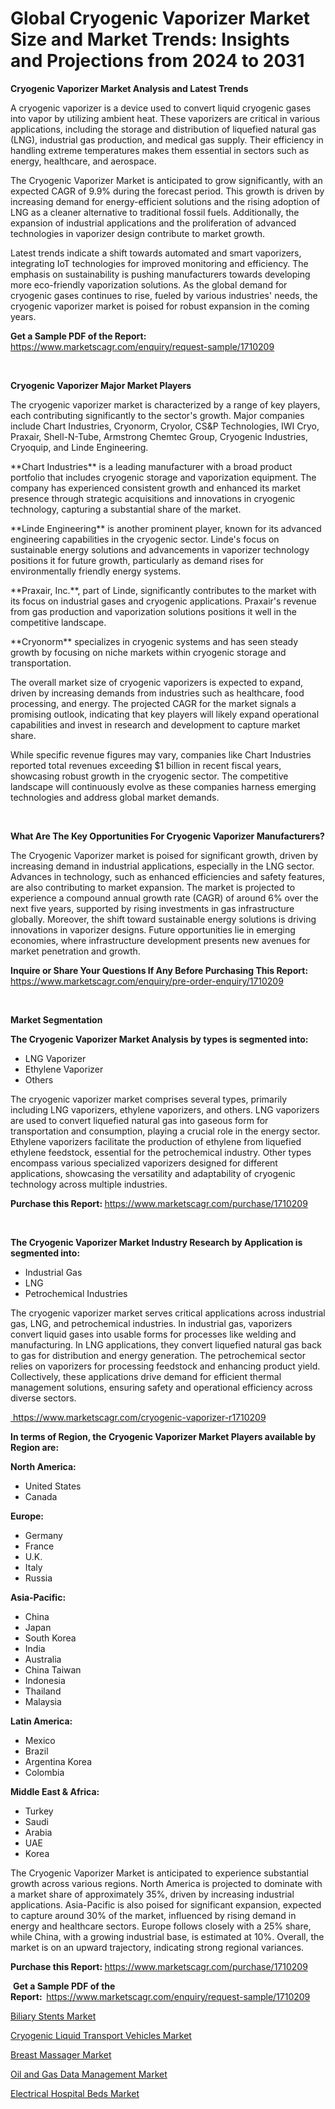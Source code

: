 <p><h1>Global Cryogenic Vaporizer Market Size and Market Trends: Insights and Projections from 2024 to 2031</h1></p><p><strong>Cryogenic Vaporizer Market Analysis and Latest Trends</strong></p>
<p><p>A cryogenic vaporizer is a device used to convert liquid cryogenic gases into vapor by utilizing ambient heat. These vaporizers are critical in various applications, including the storage and distribution of liquefied natural gas (LNG), industrial gas production, and medical gas supply. Their efficiency in handling extreme temperatures makes them essential in sectors such as energy, healthcare, and aerospace.</p><p>The Cryogenic Vaporizer Market is anticipated to grow significantly, with an expected CAGR of 9.9% during the forecast period. This growth is driven by increasing demand for energy-efficient solutions and the rising adoption of LNG as a cleaner alternative to traditional fossil fuels. Additionally, the expansion of industrial applications and the proliferation of advanced technologies in vaporizer design contribute to market growth. </p><p>Latest trends indicate a shift towards automated and smart vaporizers, integrating IoT technologies for improved monitoring and efficiency. The emphasis on sustainability is pushing manufacturers towards developing more eco-friendly vaporization solutions. As the global demand for cryogenic gases continues to rise, fueled by various industries' needs, the cryogenic vaporizer market is poised for robust expansion in the coming years.</p></p>
<p><strong>Get a Sample PDF of the Report:&nbsp;</strong> <a href="https://www.marketscagr.com/enquiry/request-sample/1710209?utm_campaign=1610&utm_medium=2&utm_source=Github&utm_content=ia&utm_term=22102024&utm_id=cryogenic-vaporizer">https://www.marketscagr.com/enquiry/request-sample/1710209</a></p>
<p>&nbsp;</p>
<p><strong>Cryogenic Vaporizer Major Market Players</strong></p>
<p><p>The cryogenic vaporizer market is characterized by a range of key players, each contributing significantly to the sector's growth. Major companies include Chart Industries, Cryonorm, Cryolor, CS&P Technologies, IWI Cryo, Praxair, Shell-N-Tube, Armstrong Chemtec Group, Cryogenic Industries, Cryoquip, and Linde Engineering.</p><p>**Chart Industries** is a leading manufacturer with a broad product portfolio that includes cryogenic storage and vaporization equipment. The company has experienced consistent growth and enhanced its market presence through strategic acquisitions and innovations in cryogenic technology, capturing a substantial share of the market.</p><p>**Linde Engineering** is another prominent player, known for its advanced engineering capabilities in the cryogenic sector. Linde's focus on sustainable energy solutions and advancements in vaporizer technology positions it for future growth, particularly as demand rises for environmentally friendly energy systems.</p><p>**Praxair, Inc.**, part of Linde, significantly contributes to the market with its focus on industrial gases and cryogenic applications. Praxair's revenue from gas production and vaporization solutions positions it well in the competitive landscape.</p><p>**Cryonorm** specializes in cryogenic systems and has seen steady growth by focusing on niche markets within cryogenic storage and transportation. </p><p>The overall market size of cryogenic vaporizers is expected to expand, driven by increasing demands from industries such as healthcare, food processing, and energy. The projected CAGR for the market signals a promising outlook, indicating that key players will likely expand operational capabilities and invest in research and development to capture market share.</p><p> While specific revenue figures may vary, companies like Chart Industries reported total revenues exceeding $1 billion in recent fiscal years, showcasing robust growth in the cryogenic sector. The competitive landscape will continuously evolve as these companies harness emerging technologies and address global market demands.</p></p>
<p>&nbsp;</p>
<p><strong>What Are The Key Opportunities For Cryogenic Vaporizer Manufacturers?</strong></p>
<p><p>The Cryogenic Vaporizer market is poised for significant growth, driven by increasing demand in industrial applications, especially in the LNG sector. Advances in technology, such as enhanced efficiencies and safety features, are also contributing to market expansion. The market is projected to experience a compound annual growth rate (CAGR) of around 6% over the next five years, supported by rising investments in gas infrastructure globally. Moreover, the shift toward sustainable energy solutions is driving innovations in vaporizer designs. Future opportunities lie in emerging economies, where infrastructure development presents new avenues for market penetration and growth.</p></p>
<p><strong>Inquire or Share Your Questions If Any Before Purchasing This Report:</strong> <a href="https://www.marketscagr.com/enquiry/pre-order-enquiry/1710209?utm_campaign=1610&utm_medium=2&utm_source=Github&utm_content=ia&utm_term=22102024&utm_id=cryogenic-vaporizer">https://www.marketscagr.com/enquiry/pre-order-enquiry/1710209</a></p>
<p>&nbsp;</p>
<p><strong>Market Segmentation</strong></p>
<p><strong>The Cryogenic Vaporizer Market Analysis by types is segmented into:</strong></p>
<p><ul><li>LNG Vaporizer</li><li>Ethylene Vaporizer</li><li>Others</li></ul></p>
<p><p>The cryogenic vaporizer market comprises several types, primarily including LNG vaporizers, ethylene vaporizers, and others. LNG vaporizers are used to convert liquefied natural gas into gaseous form for transportation and consumption, playing a crucial role in the energy sector. Ethylene vaporizers facilitate the production of ethylene from liquefied ethylene feedstock, essential for the petrochemical industry. Other types encompass various specialized vaporizers designed for different applications, showcasing the versatility and adaptability of cryogenic technology across multiple industries.</p></p>
<p><strong>Purchase this Report:&nbsp;</strong><a href="https://www.marketscagr.com/purchase/1710209?utm_campaign=1610&utm_medium=2&utm_source=Github&utm_content=ia&utm_term=22102024&utm_id=cryogenic-vaporizer">https://www.marketscagr.com/purchase/1710209</a></p>
<p>&nbsp;</p>
<p><strong>The Cryogenic Vaporizer Market Industry Research by Application is segmented into:</strong></p>
<p><ul><li>Industrial Gas</li><li>LNG</li><li>Petrochemical Industries</li></ul></p>
<p><p>The cryogenic vaporizer market serves critical applications across industrial gas, LNG, and petrochemical industries. In industrial gas, vaporizers convert liquid gases into usable forms for processes like welding and manufacturing. In LNG applications, they convert liquefied natural gas back to gas for distribution and energy generation. The petrochemical sector relies on vaporizers for processing feedstock and enhancing product yield. Collectively, these applications drive demand for efficient thermal management solutions, ensuring safety and operational efficiency across diverse sectors.</p></p>
<p><a href="https://www.marketscagr.com/cryogenic-vaporizer-r1710209?utm_campaign=1610&utm_medium=2&utm_source=Github&utm_content=ia&utm_term=22102024&utm_id=cryogenic-vaporizer">&nbsp;https://www.marketscagr.com/cryogenic-vaporizer-r1710209</a></p>
<p><strong>In terms of Region, the Cryogenic Vaporizer Market Players available by Region are:</strong></p>
<p>
    <p> <strong> North America: </strong>
        <ul>
            <li>United States</li>
            <li>Canada</li>
        </ul>
        </p> 
    <p> <strong> Europe: </strong>
        <ul>
            <li>Germany</li>
            <li>France</li>
            <li>U.K.</li>
            <li>Italy</li>
            <li>Russia</li>
        </ul>
        </p> 
    <p> <strong> Asia-Pacific: </strong>
        <ul>
            <li>China</li>
            <li>Japan</li>
            <li>South Korea</li>
            <li>India</li>
            <li>Australia</li>
            <li>China Taiwan</li>
            <li>Indonesia</li>
            <li>Thailand</li>
            <li>Malaysia</li>
        </ul>
        </p> 
    <p> <strong> Latin America: </strong>
        <ul>
            <li>Mexico</li>
            <li>Brazil</li>
            <li>Argentina Korea</li>
            <li>Colombia</li>
        </ul>
        </p> 
    <p> <strong> Middle East & Africa: </strong>
        <ul>
            <li>Turkey</li>
            <li>Saudi</li>
            <li>Arabia</li>
            <li>UAE</li>
            <li>Korea</li>
        </ul>
    </p>
    </p>
<p><p>The Cryogenic Vaporizer Market is anticipated to experience substantial growth across various regions. North America is projected to dominate with a market share of approximately 35%, driven by increasing industrial applications. Asia-Pacific is also poised for significant expansion, expected to capture around 30% of the market, influenced by rising demand in energy and healthcare sectors. Europe follows closely with a 25% share, while China, with a growing industrial base, is estimated at 10%. Overall, the market is on an upward trajectory, indicating strong regional variances.</p></p>
<p><strong>Purchase this Report: </strong><a href="https://www.marketscagr.com/purchase/1710209?utm_campaign=1610&utm_medium=2&utm_source=Github&utm_content=ia&utm_term=22102024&utm_id=cryogenic-vaporizer">https://www.marketscagr.com/purchase/1710209</a></p>
<p>&nbsp;<strong>Get a Sample PDF of the Report:&nbsp;&nbsp;</strong><a href="https://www.marketscagr.com/enquiry/request-sample/1710209?utm_campaign=1610&utm_medium=2&utm_source=Github&utm_content=ia&utm_term=22102024&utm_id=cryogenic-vaporizer">https://www.marketscagr.com/enquiry/request-sample/1710209</a></p>
<p><strong></strong></p>
<p><p><a href="https://www.linkedin.com/pulse/biliary-stents-market-global-regional-analysis-2024-2031-ufh2e?utm_campaign=1610&utm_medium=2&utm_source=Github&utm_content=ia&utm_term=22102024&utm_id=cryogenic-vaporizer">Biliary Stents Market</a></p><p><a href="https://github.com/abbislposival/Market-Research-Report-List-1/blob/main/cryogenic-liquid-transport-vehicles-market.md?utm_campaign=1610&utm_medium=2&utm_source=Github&utm_content=ia&utm_term=22102024&utm_id=cryogenic-vaporizer">Cryogenic Liquid Transport Vehicles Market</a></p><p><a href="https://www.linkedin.com/pulse/driving-forces-global-breast-massager-market-trends-applications-flw8e?utm_campaign=1610&utm_medium=2&utm_source=Github&utm_content=ia&utm_term=22102024&utm_id=cryogenic-vaporizer">Breast Massager Market</a></p><p><a href="https://www.linkedin.com/pulse/global-oil-gas-data-management-industry-analysis-share-growth-cbnbe?utm_campaign=1610&utm_medium=2&utm_source=Github&utm_content=ia&utm_term=22102024&utm_id=cryogenic-vaporizer">Oil and Gas Data Management Market</a></p><p><a href="https://www.linkedin.com/pulse/electrical-hospital-beds-market-size-type-product-global-industry-ahiye?utm_campaign=1610&utm_medium=2&utm_source=Github&utm_content=ia&utm_term=22102024&utm_id=cryogenic-vaporizer">Electrical Hospital Beds Market</a></p></p>
